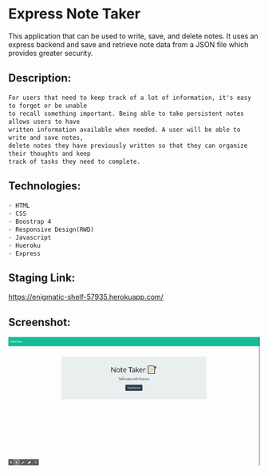# Express Note Taker

This application that can be used to write, save, and delete notes. It uses an express
backend and save and retrieve note data from a JSON file which provides greater security.

## Description:

```
For users that need to keep track of a lot of information, it's easy to forget or be unable
to recall something important. Being able to take persistent notes allows users to have 
written information available when needed. A user will be able to write and save notes,
delete notes they have previously written so that they can organize their thoughts and keep
track of tasks they need to complete.

```

## Technologies:

```
- HTML
- CSS
- Boostrap 4
- Responsive Design(RWD)
- Javascript
- Hueroku
- Express

```
## Staging Link:
https://enigmatic-shelf-57935.herokuapp.com/



## Screenshot:

![Express Note Taker](noteTaker.gif)


